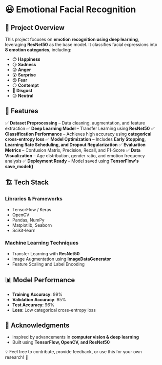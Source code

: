 # 😃 Emotional Facial Recognition

## 📌 Project Overview
This project focuses on **emotion recognition using deep learning**, leveraging **ResNet50** as the base model. It classifies facial expressions into **8 emotion categories**, including:
- 😊 **Happiness**
- 😢 **Sadness**
- 😡 **Anger**
- 😲 **Surprise**
- 😨 **Fear**
- 😏 **Contempt**
- 🤢 **Disgust**
- 😐 **Neutral**

## 🚀 Features
✅ **Dataset Preprocessing** – Data cleaning, augmentation, and feature extraction
✅ **Deep Learning Model** – Transfer Learning using **ResNet50**
✅ **Classification Performance** – Achieves high accuracy using **categorical cross-entropy loss**
✅ **Model Optimization** – Includes **Early Stopping, Learning Rate Scheduling, and Dropout Regularization**
✅ **Evaluation Metrics** – Confusion Matrix, Precision, Recall, and F1-Score
✅ **Data Visualization** – Age distribution, gender ratio, and emotion frequency analysis
✅ **Deployment Ready** – Model saved using **TensorFlow's save_model()**

## 🏗️ Tech Stack
### **Libraries & Frameworks**
- TensorFlow / Keras
- OpenCV
- Pandas, NumPy
- Matplotlib, Seaborn
- Scikit-learn

### **Machine Learning Techniques**
- Transfer Learning with **ResNet50**
- Image Augmentation using **ImageDataGenerator**
- Feature Scaling and Label Encoding

## 📊 Model Performance
- **Training Accuracy**: 99%
- **Validation Accuracy**: 95%
- **Test Accuracy**: 96%
- **Loss**: Low categorical cross-entropy loss

## 🙌 Acknowledgments
- Inspired by advancements in **computer vision & deep learning**
- Built using **TensorFlow, OpenCV, and ResNet50**

💡 Feel free to contribute, provide feedback, or use this for your own research! 🚀
